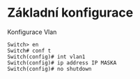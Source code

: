 # Základní konfigurace

Konfigurace Vlan

```
Switch> en
Switch# conf t
Switch(config)# int vlan1
Switch(config)# ip address IP MASKA
Switch(config)# no shutdown
```